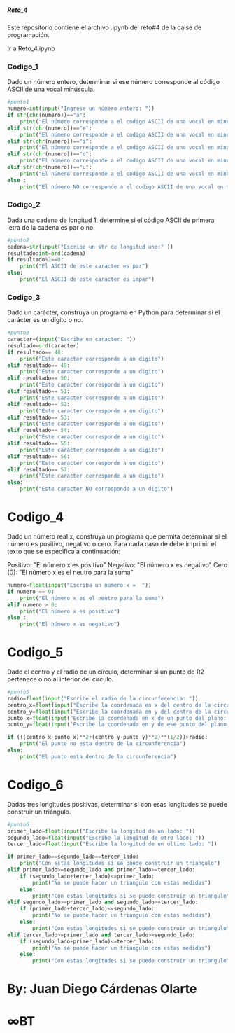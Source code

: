##### Reto_4
Este repositorio contiene el archivo .ipynb del reto#4 de la calse de programación.

Ir a Reto_4.ipynb

### Codigo_1
Dado un número entero, determinar si ese número corresponde al código ASCII de una vocal minúscula.
```python
#punto1
numero=int(input("Ingrese un número entero: "))
if str(chr(numero))=="a":
    print("El número corresponde a el codigo ASCII de una vocal en minuscula")
elif str(chr(numero))=="e":
    print("El número corresponde a el codigo ASCII de una vocal en minuscula")
elif str(chr(numero))=="i":
    print("El número corresponde a el codigo ASCII de una vocal en minuscula")
elif str(chr(numero))=="o":
    print("El número corresponde a el codigo ASCII de una vocal en minuscula")
elif str(chr(numero))=="u":
    print("El número corresponde a el codigo ASCII de una vocal en minuscula")
else :
    print("El número NO corresponde a el codigo ASCII de una vocal en minuscula")
````
### Codigo_2
Dada una cadena de longitud 1, determine si el código ASCII de primera letra de la cadena es par o no.
```python
#punto2
cadena=str(input("Escribe un str de longitud uno:" ))
resultado:int=ord(cadena)
if resultado%2==0:
    print("El ASCII de este caracter es par")
else:
    print("El ASCII de este caracter es impar")
```

### Codigo_3
Dado un carácter, construya un programa en Python para determinar si el carácter es un dígito o no.

```python
#punto3
caracter=(input("Escribe un caracter: "))
resultado=ord(caracter)
if resultado== 48:
    print("Este caracter corresponde a un digito")
elif resultado== 49:
    print("Este caracter corresponde a un digito")
elif resultado== 50:
    print("Este caracter corresponde a un digito")
elif resultado== 51:
    print("Este caracter corresponde a un digito")
elif resultado== 52:
    print("Este caracter corresponde a un digito")
elif resultado== 53:
    print("Este caracter corresponde a un digito")
elif resultado== 54:
    print("Este caracter corresponde a un digito")
elif resultado== 55:
    print("Este caracter corresponde a un digito")
elif resultado== 56:
    print("Este caracter corresponde a un digito")
elif resultado== 57:
    print("Este caracter corresponde a un digito")
else:
    print("Este caracter NO corresponde a un digito")
```

# Codigo_4
Dado un número real x, construya un programa que permita determinar si el número es positivo, negativo o cero. Para cada caso de debe imprimir el texto que se especifica a continuación:

Positivo: "El número x es positivo"
Negativo: "El número x es negativo"
Cero (0): "El número x es el neutro para la suma"

```python
numero=float(input("Escriba un número x =  "))
if numero == 0:
    print("El número x es el neutro para la suma")
elif numero > 0:
    print("El número x es positivo")
else :
    print("El número x es negativo")
```

# Codigo_5
Dado el centro y el radio de un círculo, determinar si un punto de R2 pertenece o no al interior del círculo.

```python
#punto5
radio=float(input("Escribe el radio de la circunferencia: "))
centro_x=float(input("Escribe la coordenada en x del centro de la circunferencia: "))
centro_y=float(input("Escribe la coordenada en y del centro de la circunferencia: "))
punto_x=float(input("Escribe la coordenada en x de un punto del plano: "))
punto_y=float(input("Escribe la coordenada en y de ese punto del plano: "))

if (((centro_x-punto_x)**2+(centro_y-punto_y)**2)**(1/2))>radio:
    print("El punto no esta dentro de la circunferencia")
else:
    print("El punto esta dentro de la circunferencia")
```

# Codigo_6
Dadas tres longitudes positivas, determinar si con esas longitudes se puede construir un triángulo.

```python
#punto6
primer_lado=float(input("Escribe la longitud de un lado: "))
segundo_lado=float(input("Escribe la longitud de otro lado: "))
tercer_lado=float(input("Escribe la longitud de un ultimo lado: "))

if primer_lado==segundo_lado==tercer_lado:
    print("Con estas longitudes si se puede construir un triangulo")
elif primer_lado>=segundo_lado and primer_lado>=tercer_lado:
    if (segundo_lado+tercer_lado)<=primer_lado:
        print("No se puede hacer un triangulo con estas medidas")
    else:
        print("Con estas longitudes si se puede construir un triangulo")
elif segundo_lado>=primer_lado and segundo_lado>=tercer_lado:
    if (primer_lado+tercer_lado)<=segundo_lado:
        print("No se puede hacer un triangulo con estas medidas")
    else:
        print("Con estas longitudes si se puede construir un triangulo")
elif tercer_lado>=primer_lado and tercer_lado>=segundo_lado:
    if (segundo_lado+primer_lado)<=tercer_lado:
        print("No se puede hacer un triangulo con estas medidas")
    else:
        print("Con estas longitudes si se puede construir un triangulo")
```


# By: Juan Diego Cárdenas Olarte
# ∞BT
